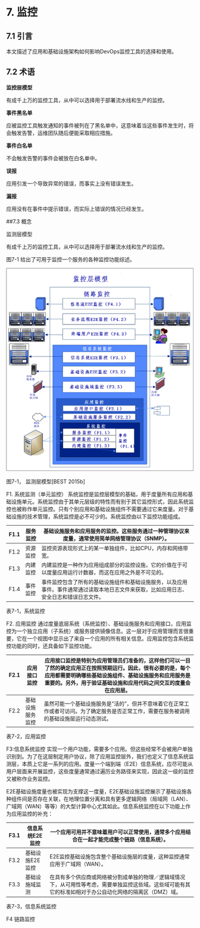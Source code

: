 # 7. 监控
## 7.1 引言
本文描述了应用和基础设施架构如何影响DevOps监控工具的选择和使用。
## 7.2 术语
**监控层模型**

有成千上万的监控工具，从中可以选择用于部署流水线和生产的监控。

**事件黑名单**

应被监控工具触发通知的事件被列在了黑名单中，这意味着当这些事件发生时，将会触发告警，运维团队随后便能采取相应措施。

**事件白名单**

不会触发告警的事件会被放在白名单中。

**误报**

应用引发一个导致异常的错误，而事实上没有错误发生。

**漏报**

应用没有在事件中提示错误，而实际上错误的情况已经发生。

##7.3 概念

监测层模型

有成千上万的监控工具，从中可以选择用于部署流水线和生产的监控。

图7-1 给出了可用于监控一个服务的各种监控功能综述。

![img](./pics/Chapter_7_cn/clip_image002.png)

图7-1， 监测层模型[BEST 2015b]

F1. 系统监测（单元监控）
系统监控是监控层模型的基础，用于度量所有应用和基础设施单元。系统监控由于其单元层级的特性而有别于其它监控形式，因此系统监控也被称作单元监控。只有个别应用和基础设施组件不需要通过它来度量。对于基础设施的技术管理，系统监控是必不可少的。系统监控由以下监控功能组成。

| F1.1    | 服务监控 | 基础设施服务和应用服务的监控。这些服务通过一种管理协议来度量，通常使用简单网络管理协议（SNMP）。 | 
| ------ | ------ | ------ |
| F1.2 | 资源监控 |   监控资源表现形式上的某一单独组件，比如CPU，内存和网络带宽。   |
|F1.3 |   内建监控   |   内建监控是一种作为应用组成部分的监控设施，它的价值在于可以度量应用运行计数器，而这在应用之外是不可见的。    |  
| F1.4 |   事件监控     |    事件监控包含了所有的基础设施组件和基础设施服务，以及应用事件。事件通常通过读取本地日志文件来获取，比如应用日志、安全日志和错误日志文件。    |    

表7-1，系统监控

F2. 应用监控
通过度量底层系统（系统监控）、基础设施服务和应用接口，应用监控为一个独立应用（子系统）或服务提供镜像信息。这一层对于应用管理而言很重要，它在一个视图中显示出了来自一个应用的所有相关信息。应用监控包含系统监控功能的同时，还具备如下监控功能。

| F2.1    | 应用接口监控 | 应用接口监控是特别为应用管理员们准备的，这样他们可以一目了然的确定应用正在按照预期运行。因此，很有必要的是，每个应用都需要明确哪些基础设施组件、基础设施服务和应用服务是重要的。另外，用于验证基础设施和应用代码之间交互的度量会在应用层。 | 
| --------- | ------------------- | ------------------------------- |
| F2.2 | 基础设施服务监控 |   虽然可能一个基础设施服务是“活的”，但并不意味着它在正常工作或者可访问。为了确定服务是否正常工作，需要在服务被调用的基础设施层运行动态测试。   |

表7-2，应用监控

F3:信息系统监控
实现一个用户功能，需要多个应用。但这些经常不会被用户单独识别到。为了在这层制定用户协议，除了应用监控层外，我们也定义了信息系统监测层，本质上它是一系列的应用。度量一个端到端（E2E）信息系统，应尽可能从用户层面来开展监控，这些度量通常通过遍历业务路径来实现，因此这一级的监控又被称作业务监控。

E2E基础设施度量也被实现为支撑这一度量，E2E基础设施监控展示了基础设施各种组件间是否存在关联，在地理位置分离和具有更多逻辑网络（局域网（LAN）、广域网（WAN）等等）的大型计算中心尤其如此。信息系统监控在以下功能上作为应用监控的补充：


| F3.1    | 信息系统E2E监控 | 一个应用可用并不意味着用户可以正常使用，通常多个应用结合在一起才能完成整个链路（信息系统）。 | 
| --------- | ----------- | ------ |
| F3.2 | 基础设施E2E监控 |   E2E监控基础设施包含整个基础设施层的度量，这种监控通常应用于广域网（WAN）。   |
|F3.3 |  基础设施域监测   |   在具有多个供应商或网络被分割成单独的物理／逻辑域情况下，从可用性等考虑，需要单独监控这些域。这些域可能有其它的标准如相对于办公自动化网络的隔离区（DMZ）域。   |  

表7-3，信息系统监控

F4 链路监控
